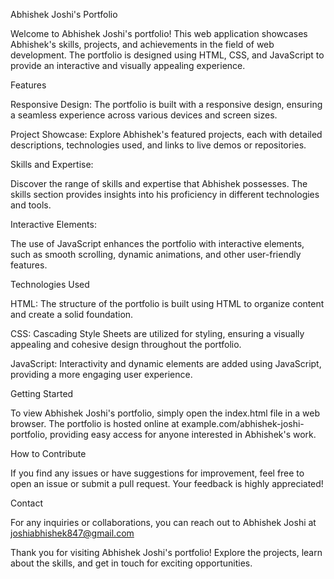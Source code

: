 Abhishek Joshi's Portfolio

Welcome to Abhishek Joshi's portfolio! This web application showcases Abhishek's skills, projects, and achievements in the field of web development. The portfolio is designed using HTML, CSS, and JavaScript to provide an interactive and visually appealing experience.

Features

Responsive Design: The portfolio is built with a responsive design, ensuring a seamless experience across various devices and screen sizes.

Project Showcase:
Explore Abhishek's featured projects, each with detailed descriptions, technologies used, and links to live demos or repositories.

Skills and Expertise:

Discover the range of skills and expertise that Abhishek possesses. The skills section provides insights into his proficiency in different technologies and tools.

Interactive Elements: 

The use of JavaScript enhances the portfolio with interactive elements, such as smooth scrolling, dynamic animations, and other user-friendly features.

Technologies Used

HTML: The structure of the portfolio is built using HTML to organize content and create a solid foundation.

CSS: Cascading Style Sheets are utilized for styling, ensuring a visually appealing and cohesive design throughout the portfolio.

JavaScript: Interactivity and dynamic elements are added using JavaScript, providing a more engaging user experience.

Getting Started

To view Abhishek Joshi's portfolio, simply open the index.html file in a web browser. The portfolio is hosted online at example.com/abhishek-joshi-portfolio, providing easy access for anyone interested in Abhishek's work.

How to Contribute

If you find any issues or have suggestions for improvement, feel free to open an issue or submit a pull request. Your feedback is highly appreciated!

Contact

For any inquiries or collaborations, you can reach out to Abhishek Joshi at joshiabhishek847@gmail.com

Thank you for visiting Abhishek Joshi's portfolio! Explore the projects, learn about the skills, and get in touch for exciting opportunities.
